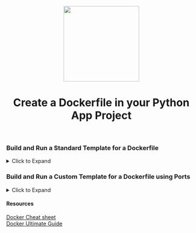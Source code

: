 <p align = "center" draggable=”false” ><img src="https://user-images.githubusercontent.com/37101144/161836199-fdb0219d-0361-4988-bf26-48b0fad160a3.png"
     width="200px"
     height="auto"/>
</p>


# <h1 align="center" id="heading">Create a Dockerfile in your Python App Project</h1>

<br>


### Build and Run a Standard Template for a Dockerfile

<details>
  <summary>Click to Expand</summary>

<br>

<b>Dockerfile</b>

This is an example of a basic Dockerfile. A Dockerfile is a set of instructions for writing a Docker image. See the next section in `Build and Run a Custom Template for a Dockerfile using Ports` for a detailed explanation of each line.

``` Bash
FROM python:3

WORKDIR /usr/src/app

COPY requirements.txt ./
RUN pip install --no-cache-dir -r requirements.txt

COPY . .

CMD [ "python", "./your-daemon-or-script.py" ]
```
<i> Credits:  [DockerHub](https://hub.docker.com/_/python)</i>


<b>Building the Docker Image</b>

You can then build the Docker image from your files:
``` bash
$ docker build -t my-python-app .
```


<b>Running the Image in a Container</b>
  
You can then run this image. When you run an image, it's ran in a container.
```bash
$ docker run -it --rm --name my-running-app my-python-app
```

</details>




### Build and Run a Custom Template for a Dockerfile using Ports

<details>
  <summary>Click to Expand</summary>

<br>

<b>Dockerfile</b>

Grab an image from [DockerHub](https://hub.docker.com/_/python)
``` bash
  FROM python:3.8.1-slim
```

Open the desired ports inside the container
``` bash
  EXPOSE 8000
```

State the working directory inside the container
``` bash
  WORKDIR .
```

Copy files from source directory (first `.`) to destination directory (second `.`)
``` bash
  COPY . .
```

Install modules from `requirements.txt` file
``` bash
  RUN pip install --no-cache-dir -r requirements.txt
```

Declare the entry point. This is the command your container will execute when it starts.
``` bash
  CMD ["uvicorn","--host", "0.0.0.0", "--port", "8000", "src.main:app" ]
```

<b>Building the Docker Image</b>
  
You can then build the Docker image from your files:

``` bash
docker build -t fastapi-demo .
```

<b>Running the Image in a Container</b>
  
You can then run this image. When you run an image, it's ran in a container. In this case we're connecting port `8000` on our deployment machine (left of the `:`) with port `8000` (right of the `:`) in our container.

``` bash
docker run -dp 8000:8000 fastapi-demo
```
</details>

#### Resources
[Docker Cheat sheet](https://www.docker.com/wp-content/uploads/2022/03/docker-cheat-sheet.pdf) \
[Docker Ultimate Guide](https://github.com/wsargent/docker-cheat-sheet/blob/master/README.md)
